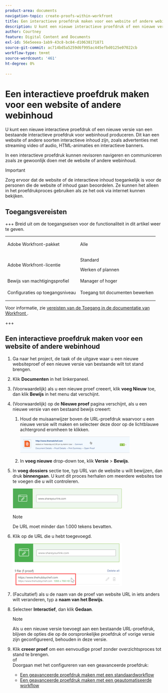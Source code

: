```yaml
---
product-area: documents
navigation-topic: create-proofs-within-workfront
title: Een interactieve proefdruk maken voor een website of andere webinhoud
description: U kunt een nieuwe interactieve proefdruk of een nieuwe versie van een bestaande interactieve proefdruk voor webinhoud produceren. Dit kan een website of andere soorten interactieve inhoud zijn, zoals advertenties met streaming video of audio, HTML-animaties en interactieve banners.
author: Courtney
feature: Digital Content and Documents
exl-id: 56e5eeea-1ab9-43c8-bc84-d10638171871
source-git-commit: ac714bd5a5259d6f995ac445efbd0125e07022cb
workflow-type: tm+mt
source-wordcount: '461'
ht-degree: 0%

---
```


# Een interactieve proefdruk maken voor een website of andere webinhoud

U kunt een nieuwe interactieve proefdruk of een nieuwe versie van een bestaande interactieve proefdruk voor webinhoud produceren. Dit kan een website of andere soorten interactieve inhoud zijn, zoals advertenties met streaming video of audio, HTML-animaties en interactieve banners.

In een interactieve proefdruk kunnen revisoren navigeren en communiceren zoals ze gewoonlijk doen met de website of andere webinhoud.

>[!IMPORTANT]
>
>Zorg ervoor dat de website of de interactieve inhoud toegankelijk is voor de personen die de website of inhoud gaan beoordelen. Ze kunnen het alleen in het proefdrukproces gebruiken als ze het ook via internet kunnen bekijken.

## Toegangsvereisten

+++ Breid uit om de toegangseisen voor de functionaliteit in dit artikel weer te geven.

<table style="table-layout:auto"> 
 <col> 
 <col> 
 <tbody> 
  <tr> 
   <td role="rowheader">Adobe Workfront-pakket</td> 
   <td> <p>Alle</p> </td> 
  </tr> 
  <tr> 
   <td role="rowheader">Adobe Workfront-licentie</td> 
   <td> 
   <p>Standard</p>
   <p>Werken of plannen</p></td> 
  </tr> 
  <tr> 
   <td role="rowheader">Bewijs van machtigingsprofiel </td> 
   <td>Manager of hoger</td> 
  </tr> 
  <tr> 
   <td role="rowheader">Configuraties op toegangsniveau</td> 
   <td> <p>Toegang tot documenten bewerken</p> </td> 
  </tr> 
 </tbody> 
</table>

Voor informatie, zie [&#x200B; vereisten van de Toegang in de documentatie van Workfront &#x200B;](/help/quicksilver/administration-and-setup/add-users/access-levels-and-object-permissions/access-level-requirements-in-documentation.md).

+++

## Een interactieve proefdruk maken voor een website of andere webinhoud

1. Ga naar het project, de taak of de uitgave waar u een nieuwe websiteproef of een nieuwe versie van bestaande wilt tot stand brengen.
1. Klik **Documenten** in het linkerpaneel.
1. (Voorwaardelijk) als u een nieuwe proef creeert, klik **voeg Nieuw** toe, dan klik **Bewijs** in het menu dat verschijnt.

1. (Voorwaardelijk) op de **Nieuwe proef** pagina verschijnt, als u een nieuwe versie van een bestaand bewijs creeert:

   1. Houd de muisaanwijzer boven de URL-proefdruk waarvoor u een nieuwe versie wilt maken en selecteer deze door op de lichtblauwe achtergrond eromheen te klikken.

      ![&#x200B; Select_proof_by_selecting_light_blue_background.png &#x200B;](assets/select-proof-by-selecting-light-blue-background-350x52.png)


   1. In **voeg nieuwe** drop-down toe, klik **Versie** > **Bewijs**.

1. In **voeg dossiers** sectie toe, typ URL van de website u wilt bewijzen, dan druk **binnengaan**.  U kunt dit proces herhalen om meerdere websites toe te voegen die u wilt controleren.

   ![&#x200B; proof_website.png &#x200B;](assets/proof-website-350x65.png)


   >[!NOTE]
   >
   > De URL moet minder dan 1.000 tekens bevatten.

1. Klik op de URL die u hebt toegevoegd.

   ![&#x200B; klik URL &#x200B;](assets/click-url-350x137.png)

1. (Facultatief) als u de naam van de proef van website URL in iets anders wilt veranderen, typ a **naam van het Bewijs**.
1. Selecteer **Interactief**, dan klik **Gedaan**.

   >[!NOTE]
   >
   >Als u een nieuwe versie toevoegt aan een bestaande URL-proefdruk, blijven de opties die op de oorspronkelijke proefdruk of vorige versie zijn geconfigureerd, behouden in deze versie.

1. Klik **creeer proef** om een eenvoudige proef zonder overzichtsproces tot stand te brengen.\
   of\
   Doorgaan met het configureren van een geavanceerde proefdruk:

   * [Een geavanceerde proefdruk maken met een standaardworkflow](../../../review-and-approve-work/proofing/creating-proofs-within-workfront/configure-basic-proof-workflow.md)
   * [Een geavanceerde proefdruk maken met een geautomatiseerde workflow](../../../review-and-approve-work/proofing/creating-proofs-within-workfront/create-automated-proof-workflow.md)
